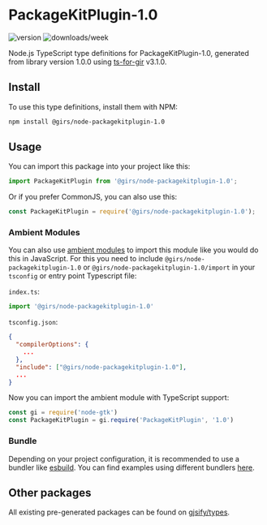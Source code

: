 
# PackageKitPlugin-1.0

![version](https://img.shields.io/npm/v/@girs/node-packagekitplugin-1.0)
![downloads/week](https://img.shields.io/npm/dw/@girs/node-packagekitplugin-1.0)


Node.js TypeScript type definitions for PackageKitPlugin-1.0, generated from library version 1.0.0 using [ts-for-gir](https://github.com/gjsify/ts-for-gir) v3.1.0.


## Install

To use this type definitions, install them with NPM:
```bash
npm install @girs/node-packagekitplugin-1.0
```

## Usage

You can import this package into your project like this:
```ts
import PackageKitPlugin from '@girs/node-packagekitplugin-1.0';
```

Or if you prefer CommonJS, you can also use this:
```ts
const PackageKitPlugin = require('@girs/node-packagekitplugin-1.0');
```

### Ambient Modules

You can also use [ambient modules](https://github.com/gjsify/ts-for-gir/tree/main/packages/cli#ambient-modules) to import this module like you would do this in JavaScript.
For this you need to include `@girs/node-packagekitplugin-1.0` or `@girs/node-packagekitplugin-1.0/import` in your `tsconfig` or entry point Typescript file:

`index.ts`:
```ts
import '@girs/node-packagekitplugin-1.0'
```

`tsconfig.json`:
```json
{
  "compilerOptions": {
    ...
  },
  "include": ["@girs/node-packagekitplugin-1.0"],
  ...
}
```

Now you can import the ambient module with TypeScript support: 

```ts
const gi = require('node-gtk')
const PackageKitPlugin = gi.require('PackageKitPlugin', '1.0')
```


### Bundle

Depending on your project configuration, it is recommended to use a bundler like [esbuild](https://esbuild.github.io/). You can find examples using different bundlers [here](https://github.com/gjsify/ts-for-gir/tree/main/examples).

## Other packages

All existing pre-generated packages can be found on [gjsify/types](https://github.com/gjsify/types).

